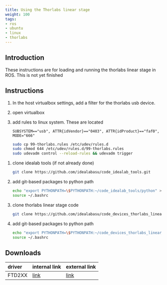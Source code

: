 ```yaml
---
title: Using the Thorlabs linear stage
weight: 100
tags:
- ros
- ubuntu
- linux
- thorlabs
---
```


## Introduction

These instructions are for loading and running the thorlabs linear stage in ROS.  This is not yet finished

## Instructions

1. In the host virtualbox settings, add a filter for the  thorlabs usb device.
1. open virtualbox
1. add rules to linux system.  These are located

    ```
    SUBSYSTEM=="usb", ATTR{idVendor}=="0403", ATTR{idProduct}=="faf0", MODE="666"
    ```

    ```bash
    sudo cp 99-thorlabs.rules /etc/udev/rules.d
    sudo chmod 644 /etc/udev/rules.d/99-thorlabs.rules
    sudo udevadm control --reload-rules && udevadm trigger
    ```

<!--
1. download ftd2xx drivers(see downloads below)
```bash
cd ~
mkdir libftd2xx-x86_64-1.4.8
cd libftd2xx-x86_64-1.4.8
wget https://www.ftdichip.com/Drivers/D2XX/Linux/libftd2xx-x86_64-1.4.8.gz
tar -xvzf libftd2xx-x86_64-1.4.8.gz
cd release
cd build
sudo cp libftd2xx.* /usr/local/lib
sudo chmod 0755 /usr/local/lib/libftd2xx.so.1.4.8
sudo ln -sf /usr/local/lib/libftd2xx.so.1.4.8 /usr/local/lib/libftd2xx.so
echo "export LD_LIBRARY_PATH=\$LD_LIBRARY_PATH:/lib:/usr/lib:/usr/local/lib" >> ~/.bashrc
source ~/.bashrc
```

1. install ftd2xx

```bash
#sudo apt update
#sudo apt install
pip3 install ftd2xx
```
-->



<!--
-->

1. clone idealab tools (if not already done)

    ```bash
    git clone https://github.com/idealabasu/code_idealab_tools.git
    ```

1. add git-based packages to python path

    ```bash
    echo "export PYTHONPATH=\$PYTHONPATH:~/code_idealab_tools/python" >> ~/.bashrc
    source ~/.bashrc
    ```

1. clone thorlabs linear stage code

    ```bash
    git clone https://github.com/idealabasu/code_devices_thorlabs_linear_stage.git
    ```

1. add git-based packages to python path

    ```bash
    echo "export PYTHONPATH=\$PYTHONPATH:~/code_devices_thorlabs_linear_stage/python" >> ~/.bashrc
    source ~/.bashrc
    ```
<!--
-->

<!--
1. install pyusb
```bash
pip3 install pyusb
```

1. clone thorpy
```bash
git clone https://github.com/UniNE-CHYN/thorpy.git
```
-->

## Downloads

| driver | internal link                                                                                                   | external link                                                                 |
|:-------|:----------------------------------------------------------------------------------------------------------------|:------------------------------------------------------------------------------|
| FTD2XX | [link](https://drive.google.com/open?id=1yfmYgPryiEtYfCHBIN3gfNWX0J58mTWm&authuser=daukes@asu.edu&usp=drive_fs) | [link](https://www.ftdichip.com/Drivers/D2XX/Linux/libftd2xx-x86_64-1.4.8.gz) |
